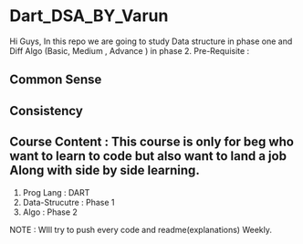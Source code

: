 # Dart_DSA_BY_Varun
Hi Guys, In this repo we are going to study Data structure in phase one and Diff Algo (Basic, Medium , Advance ) in phase 2. 
Pre-Requisite : 
## Common Sense 
## Consistency 

## Course Content  : This course is only for beg who want to learn to code but also want to land a job Along with side by side learning. 
1. Prog Lang : DART 
2. Data-Strucutre : Phase 1 
3. Algo : Phase 2 



NOTE : WIll try to push every code and readme(explanations) Weekly.
